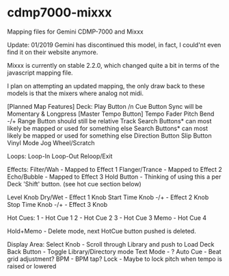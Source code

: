 # cdmp7000-mixxx
Mapping files for Gemini CDMP-7000 and Mixxx

Update: 01/2019
Gemini has discontinued this model, in fact, I could'nt even find it on their website anymore.  

Mixxx is currently on stable 2.2.0, which changed quite a bit in terms of the javascript mapping file. 

I plan on attempting an updated mapping, the only draw back to these models is that the mixers where analog not midi. 

[Planned Map Features]
Deck:
    Play Button /n
    Cue Button
    Sync will be Momentary & Longpress [Master Tempo Button]
    Tempo Fader
    Pitch Bend -/+
    Range Button should still be relative
    Track Search Buttons* can most likely be mapped or used for something else
    Search Buttons* can most likely be mapped or used for something else
    Direction Button
    Slip Button
    Vinyl Mode
    Jog Wheel/Scratch
    
Loops:
    Loop-In
    Loop-Out
    Reloop/Exit

Effects:
    Filter/Wah - Mapped to Effect 1
    Flanger/Trance - Mapped to Effect 2
    Echo/Bubble - Mapped to Effect 3
    Hold Button - Thinking of using this a per Deck 'Shift' button. (see hot cue section below)
    
   Level Knob Dry/Wet - Effect 1 Knob
   Start Time Knob -/+ - Effect 2 Knob
   Stop Time Knob -/+ - Effect 3 Knob
   
Hot Cues: 
    1 - Hot Cue 1
    2 - Hot Cue 2
    3 - Hot Cue 3
    Memo - Hot Cue 4
    
   Hold+Memo - Delete mode, next HotCue button pushed is deleted.
   
Display Area:
    Select Knob - Scroll through Library and push to Load Deck
    Back Button - Toggle Library/Directory mode
    Text Mode - ?
    Auto Cue - Beat grid adjustment?
    BPM - BPM tap?
    Lock - Maybe to lock pitch when tempo is raised or lowered
    

    
 
    




